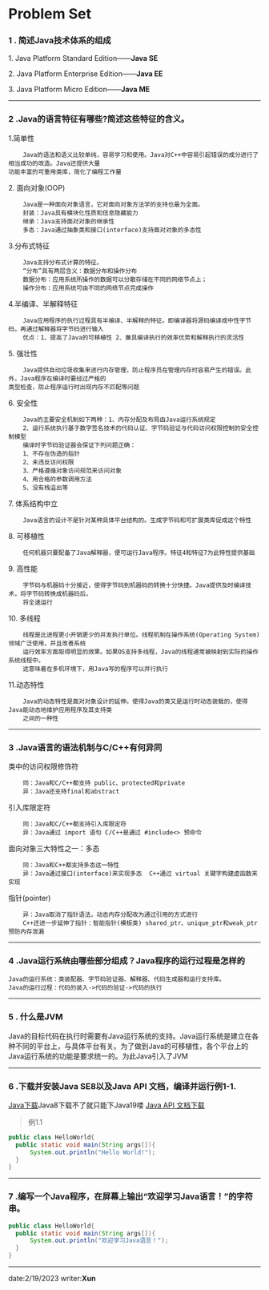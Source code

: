 
# Problem Set

### 1 . 简述Java技术体系的组成
 $1.$ Java Platform Standard Edition——**Java SE**
 
 $2.$ Java Platform Enterprise Edition——**Java EE**
 
 $3.$ Java Platform Micro Edition——**Java ME**
 
---
 ### 2 .Java的语言特征有哪些?简述这些特征的含义。

$1.$简单性
~~~
    Java的语法和语义比较单纯，容易学习和使用。Java对C++中容易引起错误的成分进行了相当成功的改造。Java还提供大量
功能丰富的可重用类库，简化了编程工作量
~~~
$2.$ 面向对象(OOP) 
~~~
    Java是一种面向对象语言，它对面向对象方法学的支持也最为全面。
    封装：Java具有模块化性质和信息隐藏能力
    继承：Java支持面对对象的继承性
    多态：Java通过抽象类和接口(interface)支持面对对象的多态性
~~~
$3.$分布式特征
~~~
    Java支持分布式计算的特征。
    “分布”具有两层含义：数据分布和操作分布
    数据分布：应用系统所操作的数据可以分散存储在不同的网络节点上；
    操作分布：应用系统可由不同的网络节点完成操作
~~~
$4.$半编译、半解释特征 
~~~
    Java应用程序的执行过程具有半编译、半解释的特征。即编译器将源码编译成中性字节码，再通过解释器将字节码进行输入
    优点：1、提高了Java的可移植性 2、兼具编译执行的效率优势和解释执行的灵活性
~~~
$5.$ 强壮性 
~~~
    Java提供自动垃圾收集来进行内存管理，防止程序员在管理内存时容易产生的错误。此外，Java程序在编译时要经过严格的
类型检查，防止程序运行时出现内存不匹配等问题
~~~
$6.$ 安全性
~~~
    Java的主要安全机制如下两种：1、内存分配及布局由Java运行系统规定 
    2、运行系统执行基于数字签名技术的代码认证、字节码验证与代码访问权限控制的安全控制模型
    编译时字节码验证器会保证下列问题正确：
    1、不存在伪造的指针
    2、未违反访问权限
    3、严格遵循对象访问规范来访问对象
    4、用合格的参数调用方法
    5、没有栈溢出等
~~~
$7.$ 体系结构中立
~~~
    Java语言的设计不是针对某种具体平台结构的。生成字节码和可扩展类库促成这个特性
~~~
$8.$ 可移植性
~~~
    任何机器只要配备了Java解释器，便可运行Java程序。特征4和特征7为此特性提供基础
~~~
$9.$ 高性能
~~~
    字节码与机器码十分接近，使得字节码到机器码的转换十分快捷。Java提供及时编译技术，将字节码转换成机器码后，
    将全速运行
~~~
$10.$ 多线程
~~~
    线程是比进程更小开销更少的并发执行单位。线程机制在操作系统(Operating System)领域广泛使用，并且改善系统
    运行效率方面取得明显的效果。如果OS支持多线程，Java的线程通常被映射到实际的操作系统线程中。
    这意味着在多机环境下，用Java写的程序可以并行执行
~~~
$11.$动态特性
~~~
    Java的动态特性是面对对象设计的延伸。使得Java的类又是运行时动态装载的，使得Java能动态地维护应用程序及其支持类
    之间的一种性
~~~
---
### 3 .Java语言的语法机制与C/C++有何异同
类中的访问权限修饰符
~~~
    同：Java和C/C++都支持 public、protected和private
    异：Java还支持final和abstract
~~~
引入库限定符
~~~
    同：Java和C/C++都支持引入库限定符
    异：Java通过 import 语句 C/C++是通过 #include<> 预命令
~~~
面向对象三大特性之一：多态
~~~
    同：Java和C++都支持多态这一特性
    异：Java通过接口(interface)来实现多态  C++通过 virtual 关键字构建虚函数来实现
~~~
指针(pointer)
~~~
    异：Java取消了指针语法，动态内存分配改为通过引用的方式进行 
    C++还进一步延伸了指针：智能指针(模板类) shared_ptr、unique_ptr和weak_ptr 预防内存泄漏
~~~
---
### 4 .Java运行系统由哪些部分组成？Java程序的运行过程是怎样的 
    Java的运行系统：类装配器、字节码验证器、解释器、代码生成器和运行支持库。
    Java的运行过程：代码的装入->代码的验证->代码的执行
---
### 5 . 什么是JVM
Java的目标代码在执行时需要有Java运行系统的支持。Java运行系统是建立在各种不同的平台上，与具体平台有关。为了做到Java的可移植性，各个平台上的Java运行系统的功能是要求统一的。为此Java引入了JVM

---
### 6 .下载并安装Java SE8以及Java API 文档，编译并运行例1-1.
  [Java下载](https://download.oracle.com/java/19/latest/jdk-19_windows-x64_bin.exe)Java8下载不了就只能下Java19喽
  [Java API 文档下载](https://download.oracle.com/otn_software/java/jdk/19.0.2+7/fdb695a9d9064ad6b064dc6df578380c/jdk-19.0.2_doc-all.zip)
  >例1.1
  ```java
  public class HelloWorld{
    public static void main(String args[]){
        System.out.println("Hello World!");
    }
  }
  ```
---
  ### 7 .编写一个Java程序，在屏幕上输出“欢迎学习Java语言！”的字符串。
  ```java
  public class HelloWorld{
    public static void main(String args[]){
        System.out.println("欢迎学习Java语言！");
    }
  }
  ```
---
  date:2/19/2023     writer:**Xun**
